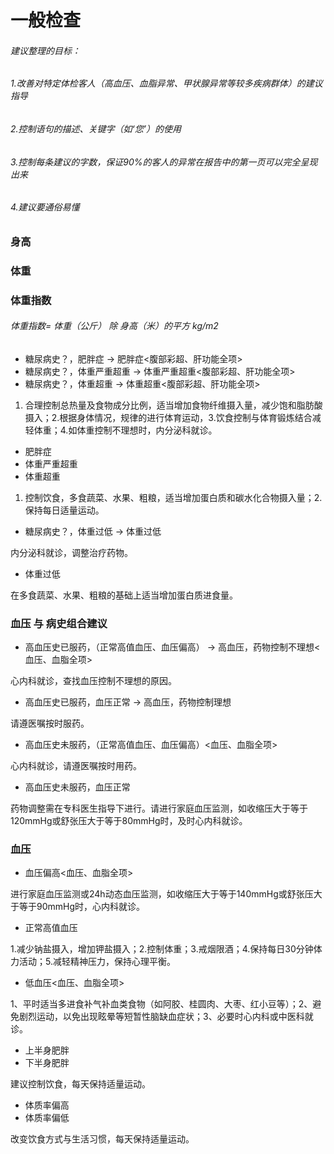 # 一般检查
###### 建议整理的目标：  
###### 1.改善对特定体检客人（高血压、血脂异常、甲状腺异常等较多疾病群体）的建议指导  
###### 2.控制语句的描述、关键字（如‘您’）的使用  
###### 3.控制每条建议的字数，保证90%的客人的异常在报告中的第一页可以完全呈现出来  
###### 4.建议要通俗易懂

### 身高

### 体重

### 体重指数
######    体重指数= 体重（公斤） 除 身高（米）的平方 kg/m2

+ 糖尿病史？，肥胖症 -> 肥胖症<腹部彩超、肝功能全项>
+ 糖尿病史？，体重严重超重 -> 体重严重超重<腹部彩超、肝功能全项>
+ 糖尿病史？，体重超重 -> 体重超重<腹部彩超、肝功能全项>

1. 合理控制总热量及食物成分比例，适当增加食物纤维摄入量，减少饱和脂肪酸摄入；2.根据身体情况，规律的进行体育运动，3.饮食控制与体育锻炼结合减轻体重；4.如体重控制不理想时，内分泌科就诊。

+ 肥胖症
+ 体重严重超重
+ 体重超重

1. 控制饮食，多食蔬菜、水果、粗粮，适当增加蛋白质和碳水化合物摄入量；2.保持每日适量运动。

+ 糖尿病史？，体重过低 -> 体重过低

内分泌科就诊，调整治疗药物。

+ 体重过低

在多食蔬菜、水果、粗粮的基础上适当增加蛋白质进食量。

### 血压 与 病史组合建议

+ 高血压史已服药，（正常高值血压、血压偏高） -> 高血压，药物控制不理想<血压、血脂全项>

心内科就诊，查找血压控制不理想的原因。

+ 高血压史已服药，血压正常 -> 高血压，药物控制理想

请遵医嘱按时服药。

+ 高血压史未服药，（正常高值血压、血压偏高）<血压、血脂全项>

心内科就诊，请遵医嘱按时用药。

+ 高血压史未服药，血压正常

药物调整需在专科医生指导下进行。请进行家庭血压监测，如收缩压大于等于120mmHg或舒张压大于等于80mmHg时，及时心内科就诊。

### 血压

+ 血压偏高<血压、血脂全项>

进行家庭血压监测或24h动态血压监测，如收缩压大于等于140mmHg或舒张压大于等于90mmHg时，心内科就诊。

+ 正常高值血压

1.减少钠盐摄入，增加钾盐摄入；2.控制体重；3.戒烟限酒；4.保持每日30分钟体力活动；5.减轻精神压力，保持心理平衡。

+ 低血压<血压、血脂全项>

1、平时适当多进食补气补血类食物（如阿胶、桂圆肉、大枣、红小豆等）；2、避免剧烈运动，以免出现眩晕等短暂性脑缺血症状；3、必要时心内科或中医科就诊。

+ 上半身肥胖
+ 下半身肥胖

建议控制饮食，每天保持适量运动。

+ 体质率偏高
+ 体质率偏低

改变饮食方式与生活习惯，每天保持适量运动。
